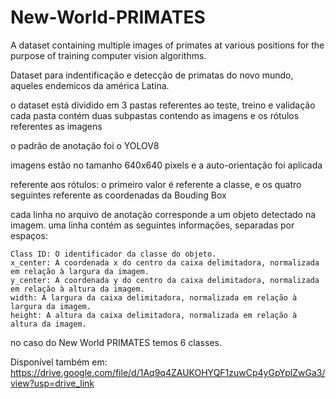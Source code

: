 # New-World-PRIMATES
A dataset containing multiple images of primates at various positions for the purpose of training computer vision algorithms.

Dataset para indentificação e detecção de primatas do novo mundo, aqueles endemicos da américa Latina.


o dataset está dividido em 3 pastas referentes ao teste, treino e validação
cada pasta contém duas subpastas contendo as imagens e os rótulos referentes as imagens

o padrão de anotação foi o YOLOV8

imagens estão no tamanho 640x640 pixels
e a auto-orientação foi aplicada


referente aos rótulos:
o primeiro valor é referente a classe, e os quatro seguintes referente as coordenadas da Bouding Box

cada linha no arquivo de anotação corresponde a um objeto detectado na imagem.
uma linha contém as seguintes informações, separadas por espaços:

    Class ID: O identificador da classe do objeto.
    x_center: A coordenada x do centro da caixa delimitadora, normalizada em relação à largura da imagem.
    y_center: A coordenada y do centro da caixa delimitadora, normalizada em relação à altura da imagem.
    width: A largura da caixa delimitadora, normalizada em relação à largura da imagem.
    height: A altura da caixa delimitadora, normalizada em relação à altura da imagem.

no caso do New World PRIMATES temos 6 classes. 

Disponível também em: https://drive.google.com/file/d/1Aq9q4ZAUKOHYQF1zuwCp4yGpYplZwGa3/view?usp=drive_link
